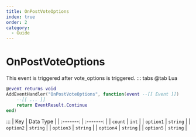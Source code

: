 ```yaml
---
title: OnPostVoteOptions
index: true
order: 2
category:
  - Guide
---
```


# OnPostVoteOptions
This event is triggered after vote_options is triggered.
::: tabs
@tab Lua
```lua
@event returns void
AddEventHandler("OnPostVoteOptions", function(event --[[ Event ]])
    --[[ ... ]]
    return EventResult.Continue
end)
```

:::
|    Key    | Data Type |
| :-------: | :-------: |
|  `count`  |   `int`   |
| `option1` |  `string` |
| `option2` |  `string` |
| `option3` |  `string` |
| `option4` |  `string` |
| `option5` |  `string` |